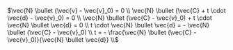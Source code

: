 $\vec{N} \bullet (\vec{v} - \vec{v}_0) = 0 \\
\vec{N} \bullet (\vec{C} + t \cdot \vec{d} - \vec{v}_0) = 0 \\
\vec{N} \bullet (\vec{C}  - \vec{v}_0) + t \cdot \vec{N} \bullet \vec{d} = 0 \\
 t \cdot \vec{N} \bullet \vec{d} = - \vec{N} \bullet (\vec{C}  - \vec{v}_0) \\
 t  = - \frac{\vec{N} \bullet (\vec{C}  - \vec{v}_0)}{\vec{N} \bullet \vec{d}} \\$
